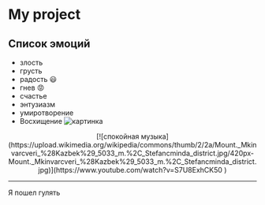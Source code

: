 # My project
## Список эмоций 
* злость
* грусть
* радость :smiley:
* гнев :rage:
* счастье 
* энтузиазм
* умиротворение
* Восхищение
![картинка](https://media.proglib.io/wp-uploads/2018/04/python-acc9c68ff62d73618344379ce3e645c9.png)

<center> 
[![спокойная музыка](https://upload.wikimedia.org/wikipedia/commons/thumb/2/2a/Mount._Mkinvarcveri_%28Kazbek%29_5033_m.%2C_Stefancminda_district.jpg/420px-Mount._Mkinvarcveri_%28Kazbek%29_5033_m.%2C_Stefancminda_district.jpg)](https://www.youtube.com/watch?v=S7U8ExhCK50
) 
</center>

<hr>
Я пошел гулять